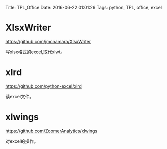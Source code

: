 Title: TPL_Office
Date: 2016-06-22 01:01:29
Tags: python, TPL, office, excel



# XlsxWriter

<https://github.com/jmcnamara/XlsxWriter>

写xlsx格式的excel,取代xlwt。

# xlrd

<https://github.com/python-excel/xlrd>

读excel文件。

# xlwings

<https://github.com/ZoomerAnalytics/xlwings>

对excel的操作。
